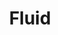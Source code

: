 ---
layout: page
title: Fluid
nav: true
nav_order: 2
dropdown: true
children:
  - title: AI for CFD
    permalink: /research_fluid_AI4CFD/
  - title: divider

  - title: DBD Plasma Actuator
    permalink: /research_fluid_DBD/
  - title: divider

  - title: Hypersonic Transition
    permalink: /research_fluid_hyperSonicTrans/
  - title: divider

  - title: Urban Env Simulation
    permalink: /research_fluid_urban/
  - title: divider

  - title: High Speed Flow
    permalink: /research_fluid_highSpeedFlow/
---